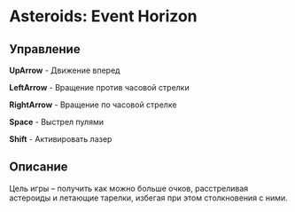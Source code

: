 # Asteroids: Event Horizon

## Управление

**UpArrow** - Движение вперед

**LeftArrow** - Вращение против часовой стрелки

**RightArrow** - Вращение по часовой стрелке

**Space** - Выстрел пулями

**Shift** - Активировать лазер

## Описание

Цель игры – получить как можно больше очков, расстреливая астероиды и летающие тарелки, избегая при этом столкновения с ними.
